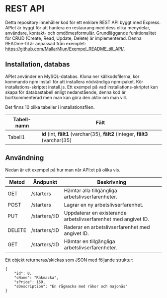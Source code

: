 # REST API 
Detta repository innehåller kod för ett enklare REST API byggt med Express. APIet är byggt för att hantera en restaurang med dess olika menydelar, användare, kontakt- och omdömesformulär.
Grundläggande funktionalitet för CRUD (Create, Read, Update, Delete) är implementerad. Denna READme-fil är anpassad från exemplet: https://github.com/MallarMiun/Exempel_README_till_API/. 


## Installation, databas
APIet använder en MySQL-databas.
Klona ner källkodsfilerna, kör kommando npm install för att installera nödvändiga npm-paket. Kör installations-skriptet install.js. 
Ett exempel på vad installations-skriptet kan skapa för databastabell enligt nedanstående, denna kod är bortkommenterad men man kan göra den aktiv om man vill. 

Det finns 10 olika tabeller i installationsfilen. 

|Tabell-namn|Fält  |
|--|--|
|Tabell1  | **id** (int, **fält1** (varchar(35), **fält2** (integer,  **fält3** (varchar(35) |

## Användning
Nedan är ett exempel på hur man når API:et på olika vis.

|Metod  |Ändpunkt     |Beskrivning                                                                           |
|-------|-------------|--------------------------------------------------------------------------------------|
|GET    |/starters    |Hämtar alla tillgängliga arbetslivserfarenheter.                                      |
|POST   |/starters    |Lagrar en ny arbetslivserfarenhet.                                                    |
|PUT    |/starters/:ID |Uppdaterar en existerande arbetslivserfarenhet med angivet ID.                        |
|DELETE |/starters/:ID |Raderar en arbetslivserfarenhet med angivet ID.                                       |
|GET |/starters/:ID |Hämtar en tillgängliga arbetslivserfarenheter.                                       |

Ett objekt returneras/skickas som JSON med följande struktur:
```
{
    "id": 0,
    "sName": "Räkmacka",
    "sPrice": 159,
    "sDescription": "En rågmacka med räkor och majonäs"
}
```

